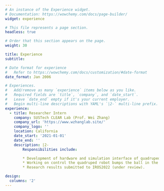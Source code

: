 ```yaml
---
# An instance of the Experience widget.
# Documentation: https://wowchemy.com/docs/page-builder/
widget: experience

# This file represents a page section.
headless: true

# Order that this section appears on the page.
weight: 30

title: Experience
subtitle:

# Date format for experience
#   Refer to https://wowchemy.com/docs/customization/#date-format
date_format: Jan 2006

# Experiences.
#   Add/remove as many `experience` items below as you like.
#   Required fields are `title`, `company`, and `date_start`.
#   Leave `date_end` empty if it's your current employer.
#   Begin multi-line descriptions with YAML's `|2-` multi-line prefix.
experience:
  - title: Researcher Intern
    company: SUSTech CLEAR Lab (Prof. Wei Zhang)
    company_url: 'https://www.wzhanglab.site/'
    company_logo: ''
    location: California
    date_start: '2021-01-01'
    date_end: ''
    description: |2-
        Responsibilities include:

        * Development of hardware and simulation interface of quadruped robot (Unitree's Aliengo) based on ros-control, and Cheetah-Software.
        * Working on control the quadruped robot bumps the ball in the air to the desired position using trajectory optimization and MPC.
        * Research results submitted to IROS2022 (under review).

design:
  columns: '2'
---
```

